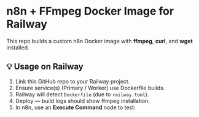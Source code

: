 # n8n + FFmpeg Docker Image for Railway

This repo builds a custom n8n Docker image with **ffmpeg**, **curl**, and **wget** installed.

## 💡 Usage on Railway

1. Link this GitHub repo to your Railway project.
2. Ensure service(s) (Primary / Worker) use Dockerfile builds.
3. Railway will detect `Dockerfile` (due to `railway.toml`).
4. Deploy — build logs should show ffmpeg installation.
5. In n8n, use an **Execute Command** node to test:
